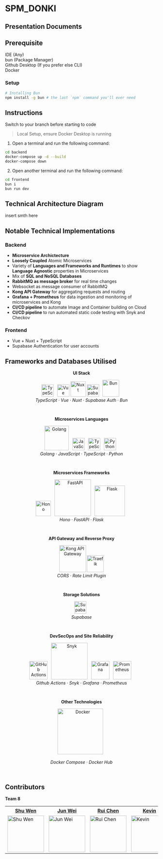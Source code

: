 # SPM_DONKI


## Presentation Documents


## Prerequisite
IDE (Any) <br>
bun (Package Manager) <br>
Github Desktop (If you prefer else CLI) <br>
Docker <br>

### Setup
```bash
# Installing Bun
npm install -g bun # the last `npm` command you'll ever need
```

## Instructions

Switch to your branch before starting to code <br>

> Local Setup, ensure Docker Desktop is running
1. Open a terminal and run the following command:

```bash
cd backend
docker-compose up -d --build
docker-compose down
```
2. Open another terminal and run the following command:

```bash
cd frontend
bun i
bun run dev
```
<!-- 3. Setting up SonarQube (access on localhost:9000)
- default credentials username: `admin` password: `admin`

```bash
docker pull sonarqube:lts-community
docker run -d --name sonarqube -p 9000:9000 sonarqube:lts-community
``` -->

## Technical Architecture Diagram

insert smth here


## Notable Technical Implementations
### Backend
- <b>Microservice Archictecture</b>
- <b>Loosely Coupled</b> Atomic Microservices
- Variety of <b>Languages and Frameworks and Runtimes</b> to show <b>Language Agnostic</b> properties in Microservices
- Mix of <b>SQL and NoSQL Databases</b>
- <b>RabbitMQ as message broker</b> for real time changes
- Websocket as message consumer of RabbitMQ
- <b>Kong API Gateway</b> for aggregating requests and routing
- <b>Grafana + Prometheus</b> for data ingestion and monitoring of microservices and Kong
- <b>CI/CD pipeline</b> to automate Image and Container building on Cloud
- <b>CI/CD pipeline</b> to run automated static code testing with Snyk and Checkov

### Frontend
- Vue + Nuxt + TypeScript
- Supabase Authentication for user accounts

## Frameworks and Databases Utilised

<p align="center"><strong>UI Stack</strong></p>
<p align="center">
<a href="https://www.typescriptlang.org/"><img src="https://upload.wikimedia.org/wikipedia/commons/thumb/4/4c/Typescript_logo_2020.svg/1200px-Typescript_logo_2020.svg.png" alt="TypeScript" width="40"/></a>&nbsp;&nbsp;
<a href="https://vuejs.org/"><img src="https://upload.wikimedia.org/wikipedia/commons/9/95/Vue.js_Logo_2.svg" alt="Vue" width="40"/></a>  
<a href="https://nuxt.com/"><img src="https://nuxt.com/assets/design-kit/icon-green.svg" alt="Nuxt" width="50"/></a>  
<!-- <a href="https://tailwindcss.com/"><img src="https://upload.wikimedia.org/wikipedia/commons/d/d5/Tailwind_CSS_Logo.svg" alt="Tailwind" width="30"/></a>&nbsp;&nbsp; -->
<!-- <a href="https://ui.shadcn.com/"><img src="https://github.com/user-attachments/assets/dd2eb75e-28c6-46e5-bb11-734e9e9a04f3" alt="ShadCN" width="30"/></a>&nbsp;&nbsp; -->
<a href="https://supabase.com/auth"><img src="https://www.vectorlogo.zone/logos/supabase/supabase-icon.svg" alt="Supabase" width="40"/></a>&nbsp;&nbsp;
<a href="https://bun.sh/"><img src="https://bun.sh/logo.svg" alt="Bun" width="55"/></a>&nbsp;&nbsp;
<br>
<i>TypeScript · Vue · Nuxt · Supabase Auth · Bun</i>
</p>
<br>

<p align="center"><strong>Microservices Languages</strong></p>
<p align="center">
<a href="https://go.dev/"><img src="https://upload.wikimedia.org/wikipedia/commons/0/05/Go_Logo_Blue.svg" alt="Golang" width="80"/></a>&nbsp;&nbsp;
<a href="https://developer.mozilla.org/en-US/docs/Web/JavaScript"><img src="https://upload.wikimedia.org/wikipedia/commons/6/6a/JavaScript-logo.png" alt="JavaScript" width="40"/></a>&nbsp;&nbsp;
<a href="https://www.typescriptlang.org/"><img src="https://upload.wikimedia.org/wikipedia/commons/thumb/4/4c/Typescript_logo_2020.svg/1200px-Typescript_logo_2020.svg.png" alt="TypeScript" width="40"/></a>&nbsp;&nbsp;
<a href="https://www.python.org/"><img src="https://upload.wikimedia.org/wikipedia/commons/thumb/c/c3/Python-logo-notext.svg/1024px-Python-logo-notext.svg.png" alt="Python" width="40"/></a>&nbsp;&nbsp;
<br>
<i>Golang · JavaScript · TypeScript · Python</i>
</p>
<br>

<p align="center"><strong>Microservices Frameworks</strong></p>
<p align="center">
<a href="https://hono.dev/"><img src="https://upload.wikimedia.org/wikipedia/commons/6/60/Hono-logo.svg" alt="Hono" width="50"/></a>&nbsp;&nbsp;
<a href="https://fastapi.tiangolo.com/"><img src="https://upload.wikimedia.org/wikipedia/commons/1/1a/FastAPI_logo.svg" alt="FastAPI" width="120"/></a>&nbsp;&nbsp;
<a href="https://flask.palletsprojects.com/"><img src="https://upload.wikimedia.org/wikipedia/commons/3/3c/Flask_logo.svg" alt="Flask" width="100"/></a>&nbsp;&nbsp;
<br>
<i>Hono · FastAPI · Flask</i>
</p>
<br>

<p align="center"><strong>API Gateway and Reverse Proxy</strong></p>
<p align="center">
<a href="https://konghq.com/"><img src="https://konghq.com/wp-content/uploads/2018/08/kong-combination-mark-color-256px.png" alt="Kong API Gateway" width="88"/></a>
<a href="https://traefik.io/"><img src="https://raw.githubusercontent.com/docker-library/docs/a6cc2c5f4bc6658168f2a0abbb0307acaefff80e/traefik/logo.png" alt="Traefik" width="55"/></a>
<br>
<i>CORS · Rate Limit Plugin </i>
</p>
<br>  

<p align="center"><strong>Storage Solutions</strong></p>  
<p align="center">
<a href="https://supabase.com/"><img src="https://www.vectorlogo.zone/logos/supabase/supabase-icon.svg" alt="Supabase" width="40" /></a>&nbsp;&nbsp;
<br>
<i>Supabase</i>
</p>
<br> 

<p align="center"><strong>DevSecOps and Site Reliability</strong></p>
<p align="center">
<a href="https://github.com/features/actions"><img src="https://github.com/user-attachments/assets/84046b86-7745-4ddd-8c36-b39b6a9ead91" alt="GitHub Actions" width="60"/></a>&nbsp;&nbsp;
<a href="https://snyk.io/"><img src="https://github.com/user-attachments/assets/f35638ce-2ad1-4664-9cf1-e219222ca4f0" alt="Snyk" width="120"/></a>&nbsp;&nbsp;
<a href="https://grafana.com/"><img src="https://upload.wikimedia.org/wikipedia/commons/a/a1/Grafana_logo.svg" alt="Grafana" width="60"/></a>&nbsp;&nbsp;
<a href="https://prometheus.io/"><img src="https://upload.wikimedia.org/wikipedia/commons/3/38/Prometheus_software_logo.svg" alt="Prometheus" width="60"/></a>&nbsp;&nbsp;
<br>
<i>Github Actions · Snyk · Grafana · Prometheus</i>
</p> 
<br>

<p align="center"><strong>Other Technologies</strong></p>
<p align="center">
<a href="https://www.docker.com/"><img src="https://upload.wikimedia.org/wikipedia/commons/4/4e/Docker_%28container_engine%29_logo.svg" alt="Docker" width="150"/></a>&nbsp;&nbsp;
</p>
<p align="center">
<i>Docker Compose · Docker Hub</i>
</p>
<br> 

## Contributors

**Team 8**

<div align="center">
    <table>
        <tr>
            <th><a href="https://hsr.hoyoverse.com/en-us/">Shu Wen</a></th>
            <th><a href="https://zenless.hoyoverse.com/en-us/">Jun Wei</a></th>
            <th><a href="https://zenless.hoyoverse.com/en-us/">Rui Chen</a></th>
            <th><a href="https://www.linkedin.com/in/kevin-tan-513a9b207/">Kevin</a></th>
            <th><a href="https://zenless.hoyoverse.com/en-us/">Ashley</a></th>
            <th><a href="https://www.linkedin.com/in/joelynchuawl/">Joelyn</a></th>
        </tr>
        <tr>
            <td><img src="https://encrypted-tbn0.gstatic.com/images?q=tbn:ANd9GcQWBImo3QArAue--WOdbkcCsmabXCLvPXyxRA&s" alt="Shu Wen" width="120" height="120" style="display:block; margin:0 auto;"></td>
            <td><img src="https://encrypted-tbn0.gstatic.com/images?q=tbn:ANd9GcSAazBpLPvB3v_fJo5-74AbncYHsjjMom2TNA&s" alt="Jun Wei" width="120" height="120" style="display:block; margin: 0 auto;"></td>
            <td><img src="https://encrypted-tbn0.gstatic.com/images?q=tbn:ANd9GcSAazBpLPvB3v_fJo5-74AbncYHsjjMom2TNA&s" alt="Rui Chen" width="120" height="120" style="display:block; margin: 0 auto;"></td>
            <td><img src="https://encrypted-tbn0.gstatic.com/images?q=tbn:ANd9GcSAazBpLPvB3v_fJo5-74AbncYHsjjMom2TNA&s" alt="Kevin" width="120" height="120" style="display:block; margin: 0 auto;"</td>
            <td><img src="https://encrypted-tbn0.gstatic.com/images?q=tbn:ANd9GcSAazBpLPvB3v_fJo5-74AbncYHsjjMom2TNA&s" alt="Ashley" width="120" height="120" style="display:block; margin: 0 auto;"</td>
            <td><img src="https://encrypted-tbn0.gstatic.com/images?q=tbn:ANd9GcQWBImo3QArAue--WOdbkcCsmabXCLvPXyxRA&s" alt="Joelyn" width="120" height="120" style="display:block; margin: 0 auto;"></td>
        </tr>
    </table>
</div>

